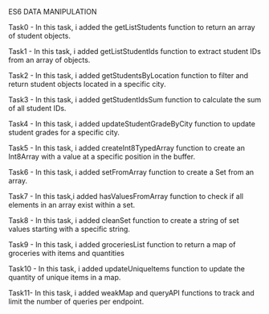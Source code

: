 ES6 DATA MANIPULATION

Task0 - In this task, i added the getListStudents function to return an array of student objects.

Task1 - In this task, i added getListStudentIds function to extract student IDs from an array of objects.

Task2 - In this task, i added getStudentsByLocation function to filter and return student objects located in a specific city.

Task3 - In this task, i added getStudentIdsSum function to calculate the sum of all student IDs.

Task4 - In this task, i added updateStudentGradeByCity function to update student grades for a specific city.

Task5 - In this task, i added createInt8TypedArray function to create an Int8Array with a value at a specific position in the buffer.

Task6 - In this task, i added setFromArray function to create a Set from an array.

Task7 - In this task,i added hasValuesFromArray function to check if all elements in an array exist within a set.

Task8 - In this task, i added cleanSet function to create a string of set values starting with a specific string.

Task9 - In this task, i added groceriesList function to return a map of groceries with items and quantities

Task10 - In this task, i added updateUniqueItems function to update the quantity of unique items in a map.

Task11- In this task, i added weakMap and queryAPI functions to track and limit the number of queries per endpoint.
